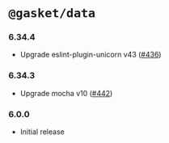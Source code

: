 # `@gasket/data`

### 6.34.4

- Upgrade eslint-plugin-unicorn v43 ([#436])

### 6.34.3

- Upgrade mocha v10 ([#442])

### 6.0.0

- Initial release


[#436]: https://github.com/godaddy/gasket/pull/436
[#442]: https://github.com/godaddy/gasket/pull/442

